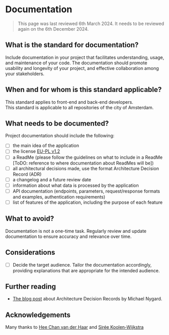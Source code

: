 # Documentation
> This page was last reviewed 6th March 2024. It needs to be reviewed again on the 6th December 2024.

## What is the standard for documentation?
Include documentation in your project that facilitates understanding, usage, and maintenance of your code. The documentation should promote usability and longevity of your project, and effective collaboration among your stakeholders.

## When and for whom is this standard applicable?
This standard applies to front-end and back-end developers.\
This standard is applicable to all repositories of the city of Amsterdam.


## What needs to be documented?
Project documentation should include the following:
- [ ] the main idea of the application
- [ ] the license [EU-PL v1.2](https://eupl.eu/1.2/en/)
- [ ] a ReadMe (please follow the guidelines on what to include in a ReadMe [ToDO: reference to where documentation about ReadMes will be])
- [ ] all architectural decisions made, use the format Architecture Decision Record (ADR)
- [ ] a changelog and a future review date
- [ ] information about what data is processed by the application
- [ ] API documentation (endpoints, parameters, request/response formats and examples, authentication requirements)
- [ ] list of features of the application, including the purpose of each feature

## What to avoid?
Documentation is not a one-time task. Regularly review and update documentation to ensure accuracy and relevance over time.

## Considerations
- [ ] Decide the target audience. Tailor the documentation accordingly, providing explanations that are appropriate for the intended audience.



## Further reading
-  [The blog post](https://cognitect.com/blog/2011/11/15/documenting-architecture-decisions) about Architecture Decision Records by Michael Nygard.


## Acknowledgements
Many thanks to [Hee Chan van der Haar](https://github.com/hcvdhaar) and [Sirée Koolen-Wijkstra](https://github.com/SireeKoolenWijkstra)

